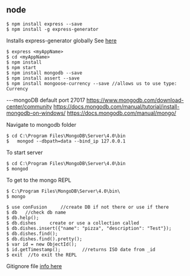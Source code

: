 ## node 

```
$ npm install express --save
$ npm install -g express-generator
```
Installs express-generator globally 
See [here](http://expressjs.com/en/starter/generator.html)
```
$ express <myAppName>
$ cd <myAppName>
$ npm install
$ npm start
$ npm install mongodb --save 
$ npm install assert --save
$ npm install mongoose-currency --save //allows us to use type: Currency
```

---mongoDB
default port 27017
https://www.mongodb.com/download-center/community
https://docs.mongodb.com/manual/tutorial/install-mongodb-on-windows/
https://docs.mongodb.com/manual/mongo/

Navigate to mongodb folder
```
$ cd C:\Program Files\MongoDB\Server\4.0\bin	
$   mongod --dbpath=data --bind_ip 127.0.0.1
```

To start server
```
$ cd C:\Program Files\MongoDB\Server\4.0\bin	
$ mongod
```

To get to the mongo REPL
```
$ C:\Program Files\MongoDB\Server\4.0\bin\
$ mongo
 
$ use conFusion 	//create DB if not there or use if there
$ db   //check db name
$ db.help();
$ db.dishes		create or use a collection called 
$ db.dishes.insert({"name": "pizza", "description": "Test"});
$ db.dishes.find();
$ db.dishes.find().pretty();
$ var id = new ObjectId();
$ id.getTimestamp();		//returns ISO date from _id
$ exit 	//to exit the REPL
```

Gitignore file [info here](https://stackoverflow.com/questions/10744305/how-to-create-gitignore-file)


